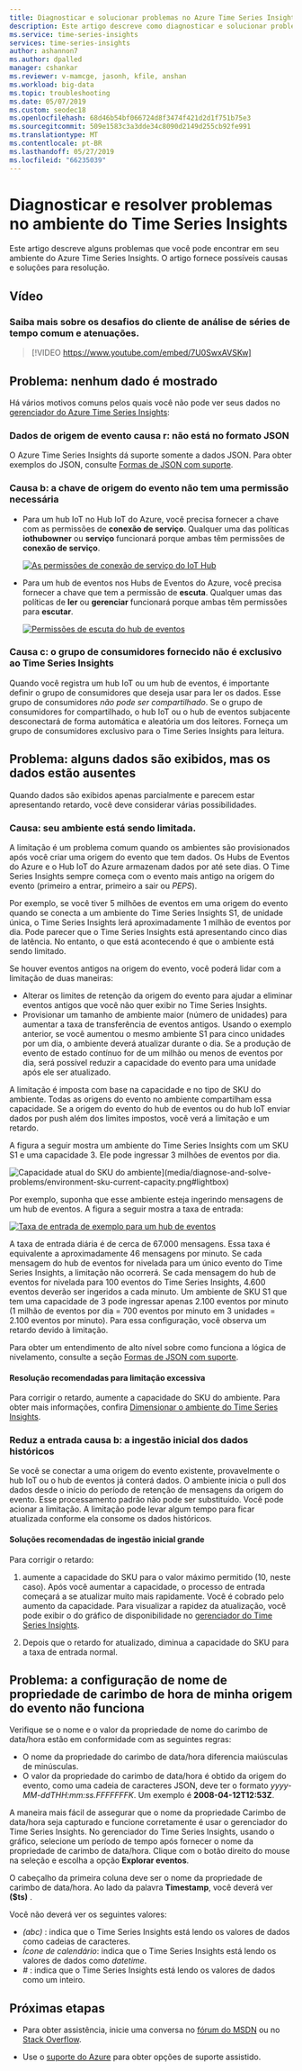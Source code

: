 ```yaml
---
title: Diagnosticar e solucionar problemas no Azure Time Series Insights | Microsoft Docs
description: Este artigo descreve como diagnosticar e solucionar problemas comuns que podem ser encontrados em seu ambiente do Azure Time Series Insights.
ms.service: time-series-insights
services: time-series-insights
author: ashannon7
ms.author: dpalled
manager: cshankar
ms.reviewer: v-mamcge, jasonh, kfile, anshan
ms.workload: big-data
ms.topic: troubleshooting
ms.date: 05/07/2019
ms.custom: seodec18
ms.openlocfilehash: 68d46b54bf066724d8f3474f421d2d1f751b75e3
ms.sourcegitcommit: 509e1583c3a3dde34c8090d2149d255cb92fe991
ms.translationtype: MT
ms.contentlocale: pt-BR
ms.lasthandoff: 05/27/2019
ms.locfileid: "66235039"
---
```

# <a name="diagnose-and-solve-issues-in-your-time-series-insights-environment"></a>Diagnosticar e resolver problemas no ambiente do Time Series Insights

Este artigo descreve alguns problemas que você pode encontrar em seu ambiente do Azure Time Series Insights. O artigo fornece possíveis causas e soluções para resolução.

## <a name="video"></a>Vídeo

### <a name="learn-about-common-time-series-insights-customer-challenges-and-mitigationsbr"></a>Saiba mais sobre os desafios do cliente de análise de séries de tempo comum e atenuações.</br>

> [!VIDEO https://www.youtube.com/embed/7U0SwxAVSKw]

## <a name="problem-no-data-is-shown"></a>Problema: nenhum dado é mostrado

Há vários motivos comuns pelos quais você não pode ver seus dados no [gerenciador do Azure Time Series Insights](https://insights.timeseries.azure.com):

### <a name="cause-a-event-source-data-isnt-in-json-format"></a>Dados de origem de evento causa r: não está no formato JSON

O Azure Time Series Insights dá suporte somente a dados JSON. Para obter exemplos do JSON, consulte [Formas de JSON com suporte](./how-to-shape-query-json.md).

### <a name="cause-b-the-event-source-key-is-missing-a-required-permission"></a>Causa b: a chave de origem do evento não tem uma permissão necessária

* Para um hub IoT no Hub IoT do Azure, você precisa fornecer a chave com as permissões de **conexão de serviço**. Qualquer uma das políticas **iothubowner** ou **serviço** funcionará porque ambas têm permissões de **conexão de serviço**.

   [![As permissões de conexão de serviço do IoT Hub](media/diagnose-and-solve-problems/iothub-serviceconnect-permissions.png)](media/diagnose-and-solve-problems/iothub-serviceconnect-permissions.png#lightbox)

* Para um hub de eventos nos Hubs de Eventos do Azure, você precisa fornecer a chave que tem a permissão de **escuta**. Qualquer umas das políticas de **ler** ou **gerenciar** funcionará porque ambas têm permissões para **escutar**.

   [![Permissões de escuta do hub de eventos](media/diagnose-and-solve-problems/eventhub-listen-permissions.png)](media/diagnose-and-solve-problems/eventhub-listen-permissions.png#lightbox)

### <a name="cause-c-the-consumer-group-provided-isnt-exclusive-to-time-series-insights"></a>Causa c: o grupo de consumidores fornecido não é exclusivo ao Time Series Insights

Quando você registra um hub IoT ou um hub de eventos, é importante definir o grupo de consumidores que deseja usar para ler os dados. Esse grupo de consumidores *não pode ser compartilhado*. Se o grupo de consumidores for compartilhado, o hub IoT ou o hub de eventos subjacente desconectará de forma automática e aleatória um dos leitores. Forneça um grupo de consumidores exclusivo para o Time Series Insights para leitura.

## <a name="problem-some-data-is-shown-but-data-is-missing"></a>Problema: alguns dados são exibidos, mas os dados estão ausentes

Quando dados são exibidos apenas parcialmente e parecem estar apresentando retardo, você deve considerar várias possibilidades.

### <a name="cause-a-your-environment-is-being-throttled"></a>Causa: seu ambiente está sendo limitada.

A limitação é um problema comum quando os ambientes são provisionados após você criar uma origem do evento que tem dados. Os Hubs de Eventos do Azure e o Hub IoT do Azure armazenam dados por até sete dias. O Time Series Insights sempre começa com o evento mais antigo na origem do evento (primeiro a entrar, primeiro a sair ou *PEPS*).

Por exemplo, se você tiver 5 milhões de eventos em uma origem do evento quando se conecta a um ambiente do Time Series Insights S1, de unidade única, o Time Series Insights lerá aproximadamente 1 milhão de eventos por dia. Pode parecer que o Time Series Insights está apresentando cinco dias de latência. No entanto, o que está acontecendo é que o ambiente está sendo limitado.

Se houver eventos antigos na origem do evento, você poderá lidar com a limitação de duas maneiras:

- Alterar os limites de retenção da origem do evento para ajudar a eliminar eventos antigos que você não quer exibir no Time Series Insights.
- Provisionar um tamanho de ambiente maior (número de unidades) para aumentar a taxa de transferência de eventos antigos. Usando o exemplo anterior, se você aumentou o mesmo ambiente S1 para cinco unidades por um dia, o ambiente deverá atualizar durante o dia. Se a produção de evento de estado contínuo for de um milhão ou menos de eventos por dia, será possível reduzir a capacidade do evento para uma unidade após ele ser atualizado.

A limitação é imposta com base na capacidade e no tipo de SKU do ambiente. Todas as origens do evento no ambiente compartilham essa capacidade. Se a origem do evento do hub de eventos ou do hub IoT enviar dados por push além dos limites impostos, você verá a limitação e um retardo.

A figura a seguir mostra um ambiente do Time Series Insights com um SKU S1 e uma capacidade 3. Ele pode ingressar 3 milhões de eventos por dia.

![Capacidade atual do SKU do ambiente](media/diagnose-and-solve-problems/environment-sku-current-capacity.png)](media/diagnose-and-solve-problems/environment-sku-current-capacity.png#lightbox)

Por exemplo, suponha que esse ambiente esteja ingerindo mensagens de um hub de eventos. A figura a seguir mostra a taxa de entrada:

[![Taxa de entrada de exemplo para um hub de eventos](media/diagnose-and-solve-problems/eventhub-ingress-rate.png)](media/diagnose-and-solve-problems/eventhub-ingress-rate.png#lightbox)

A taxa de entrada diária é de cerca de 67.000 mensagens. Essa taxa é equivalente a aproximadamente 46 mensagens por minuto. Se cada mensagem do hub de eventos for nivelada para um único evento do Time Series Insights, a limitação não ocorrerá. Se cada mensagem do hub de eventos for nivelada para 100 eventos do Time Series Insights, 4.600 eventos deverão ser ingeridos a cada minuto. Um ambiente de SKU S1 que tem uma capacidade de 3 pode ingressar apenas 2.100 eventos por minuto (1 milhão de eventos por dia = 700 eventos por minuto em 3 unidades = 2.100 eventos por minuto). Para essa configuração, você observa um retardo devido à limitação.

Para obter um entendimento de alto nível sobre como funciona a lógica de nivelamento, consulte a seção [Formas de JSON com suporte](./how-to-shape-query-json.md).

#### <a name="recommended-resolutions-for-excessive-throttling"></a>Resolução recomendadas para limitação excessiva

Para corrigir o retardo, aumente a capacidade do SKU do ambiente. Para obter mais informações, confira [Dimensionar o ambiente do Time Series Insights](time-series-insights-how-to-scale-your-environment.md).

### <a name="cause-b-initial-ingestion-of-historical-data-slows-ingress"></a>Reduz a entrada causa b: a ingestão inicial dos dados históricos

Se você se conectar a uma origem do evento existente, provavelmente o hub IoT ou o hub de eventos já conterá dados. O ambiente inicia o pull dos dados desde o início do período de retenção de mensagens da origem do evento. Esse processamento padrão não pode ser substituído. Você pode acionar a limitação. A limitação pode levar algum tempo para ficar atualizada conforme ela consome os dados históricos.

#### <a name="recommended-resolutions-for-large-initial-ingestion"></a>Soluções recomendadas de ingestão inicial grande

Para corrigir o retardo:

1. aumente a capacidade do SKU para o valor máximo permitido (10, neste caso). Após você aumentar a capacidade, o processo de entrada começará a se atualizar muito mais rapidamente. Você é cobrado pelo aumento da capacidade. Para visualizar a rapidez da atualização, você pode exibir o do gráfico de disponibilidade no [gerenciador do Time Series Insights](https://insights.timeseries.azure.com).

2. Depois que o retardo for atualizado, diminua a capacidade do SKU para a taxa de entrada normal.

## <a name="problem-my-event-sources-timestamp-property-name-setting-doesnt-work"></a>Problema: a configuração de nome de propriedade de carimbo de hora de minha origem do evento não funciona

Verifique se o nome e o valor da propriedade de nome do carimbo de data/hora estão em conformidade com as seguintes regras:

* O nome da propriedade do carimbo de data/hora diferencia maiúsculas de minúsculas.
* O valor da propriedade do carimbo de data/hora é obtido da origem do evento, como uma cadeia de caracteres JSON, deve ter o formato _yyyy-MM-ddTHH:mm:ss.FFFFFFFK_. Um exemplo é **2008-04-12T12:53Z**.

A maneira mais fácil de assegurar que o nome da propriedade Carimbo de data/hora seja capturado e funcione corretamente é usar o gerenciador do Time Series Insights. No gerenciador do Time Series Insights, usando o gráfico, selecione um período de tempo após fornecer o nome da propriedade de carimbo de data/hora. Clique com o botão direito do mouse na seleção e escolha a opção **Explorar eventos**.

O cabeçalho da primeira coluna deve ser o nome da propriedade de carimbo de data/hora. Ao lado da palavra **Timestamp**, você deverá ver **($ts)** .

Você não deverá ver os seguintes valores:

- *(abc)* : indica que o Time Series Insights está lendo os valores de dados como cadeias de caracteres.
- *Ícone de calendário*: indica que o Time Series Insights está lendo os valores de dados como *datetime*.
- *#* : indica que o Time Series Insights está lendo os valores de dados como um inteiro.

## <a name="next-steps"></a>Próximas etapas

- Para obter assistência, inicie uma conversa no [fórum do MSDN](https://social.msdn.microsoft.com/Forums/home?forum=AzureTimeSeriesInsights) ou no [Stack Overflow](https://stackoverflow.com/questions/tagged/azure-timeseries-insights).

- Use o [suporte do Azure](https://azure.microsoft.com/support/options/) para obter opções de suporte assistido.
